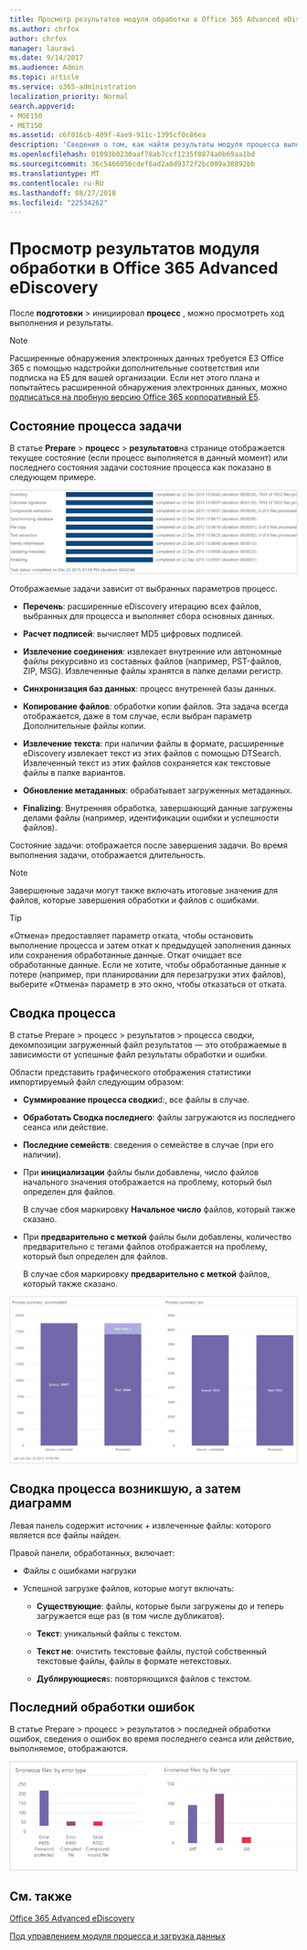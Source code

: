 ```yaml
---
title: Просмотр результатов модуля обработки в Office 365 Advanced eDiscovery
ms.author: chrfox
author: chrfox
manager: laurawi
ms.date: 9/14/2017
ms.audience: Admin
ms.topic: article
ms.service: o365-administration
localization_priority: Normal
search.appverid:
- MOE150
- MET150
ms.assetid: c6f016cb-409f-4ae9-911c-1395cf0c86ea
description: 'Сведения о том, как найти результаты модуля процесса выполните в Office 365 расширенного обнаружения электронных данных, включая состояние задачи и процесс сводки.  '
ms.openlocfilehash: 01093b0230aaf78ab7ccf1235f0874a0b69aa1bd
ms.sourcegitcommit: 36c5466056cdef6ad2a8d9372f2bc009a30892bb
ms.translationtype: MT
ms.contentlocale: ru-RU
ms.lasthandoff: 08/27/2018
ms.locfileid: "22534262"
---
```

# <a name="view-process-module-results-in-office-365-advanced-ediscovery"></a>Просмотр результатов модуля обработки в Office 365 Advanced eDiscovery

После **подготовки** \> инициировал **процесс** , можно просмотреть ход выполнения и результаты. 
  
> [!NOTE]
> Расширенные обнаружения электронных данных требуется E3 Office 365 с помощью надстройки дополнительные соответствия или подписка на E5 для вашей организации. Если нет этого плана и попытайтесь расширенной обнаружения электронных данных, можно [подписаться на пробную версию Office 365 корпоративный E5](https://go.microsoft.com/fwlink/p/?LinkID=698279). 
  
## <a name="process-task-status"></a>Состояние процесса задачи

В статье **Prepare** \> **процесс** \> **результатов**на странице отображается текущее состояние (если процесс выполняется в данный момент) или последнего состояния задачи состояние процесса как показано в следующем примере.
  
![Состояние задач для модуля обработки](media/9430f9e7-a4dd-47c7-ac2e-2c6a60fc948b.png)
  
Отображаемые задачи зависит от выбранных параметров процесс. 
  
- **Перечень**: расширенные eDiscovery итерацию всех файлов, выбранных для процесса и выполняет сбора основных данных.
    
- **Расчет подписей**: вычисляет MD5 цифровых подписей.
    
- **Извлечение соединения**: извлекает внутренние или автономные файлы рекурсивно из составных файлов (например, PST-файлов, ZIP, MSG). Извлеченные файлы хранятся в папке делами регистр.
    
- **Синхронизация баз данных**: процесс внутренней базы данных.
    
- **Копирование файлов**: обработки копии файлов. Эта задача всегда отображается, даже в том случае, если выбран параметр Дополнительные файлы копии.
    
- **Извлечение текста**: при наличии файлы в формате, расширенные eDiscovery извлекает текст из этих файлов с помощью DTSearch. Извлеченный текст из этих файлов сохраняется как текстовые файлы в папке вариантов.
    
- **Обновление метаданных**: обрабатывает загруженных метаданных. 
    
- **Finalizing**: Внутренняя обработка, завершающий данные загружены делами файлы (например, идентификации ошибки и успешности файлов). 
    
Состояние задачи: отображается после завершения задачи. Во время выполнения задачи, отображается длительность.
  
> [!NOTE]
> Завершенные задачи могут также включать итоговые значения для файлов, которые завершения обработки и файлов с ошибками. 
  
> [!TIP]
> «Отмена» предоставляет параметр отката, чтобы остановить выполнение процесса и затем откат к предыдущей заполнения данных или сохранения обработанные данные. Откат очищает все обработанные данные. Если не хотите, чтобы обработанные данные к потере (например, при планировании для перезагрузки этих файлов), выберите «Отмена» параметр в это окно, чтобы отказаться от отката. 
  
## <a name="process-summary"></a>Сводка процесса

В статье Prepare \> процесс \> результатов \> процесса сводки, декомпозиции загруженный файл результатов — это отображаемые в зависимости от успешные файл результаты обработки и ошибки.
  
Области представить графического отображения статистики импортируемый файл следующим образом:
  
- **Суммирование процесса сводки**d:, все файлы в случае.
    
- **Обработать Сводка последнего**: файлы загружаются из последнего сеанса или действие. 
    
- **Последние семейств**: сведения о семействе в случае (при его наличии).
    
- При **инициализации** файлы были добавлены, число файлов начального значения отображается на проблему, который был определен для файлов. 
    
    В случае сбоя маркировку **Начальное число** файлов, который также сказано. 
    
- При **предварительно с меткой** файлы были добавлены, количество предварительно с тегами файлов отображается на проблему, который был определен для файлов. 
    
    В случае сбоя маркировку **предварительно с меткой** файлов, который также сказано. 
    
![Сводка по модулю обработки](media/2086a691-9e3d-4117-beb2-a5c3a9a4cc94.png)
  
## <a name="process-summary-accumulated-and-last-charts"></a>Сводка процесса возникшую, а затем диаграмм

Левая панель содержит источник + извлеченные файлы: которого является все файлы найден. 
  
Правой панели, обработанных, включает:
  
- Файлы с ошибками нагрузки
    
- Успешной загрузке файлов, которые могут включать: 
    
  - **Существующие**: файлы, которые были загружены до и теперь загружается еще раз (в том числе дубликатов).
    
  - **Текст**: уникальный файлы с текстом.
    
  - **Текст не**: очистить текстовые файлы, пустой собственный текстовые файлы, файлы в формате нетекстовых. 
    
  - **Дублирующиеся**s: повторяющихся файлов с текстом.
    
## <a name="last-process-errors"></a>Последний обработки ошибок

В статье Prepare \> процесс \> результатов \> последней обработки ошибок, сведения о ошибок во время последнего сеанса или действие, выполняемое, отображаются.
  
![Ошибки модуля обработки](media/4771d0f4-4217-445a-9ba4-8b6541c5ad09.png)
  
## <a name="see-also"></a>См. также

[Office 365 Advanced eDiscovery](office-365-advanced-ediscovery.md)
  
[Под управлением модуля процесса и загрузка данных](run-the-process-module-and-load-data-in-advanced-ediscovery.md)

